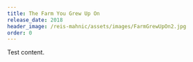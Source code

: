 ```yaml
---
title: The Farm You Grew Up On
release_date: 2018
header_image: /reis-mahnic/assets/images/FarmGrewUpOn2.jpg
order: 0
---
```

Test content.
